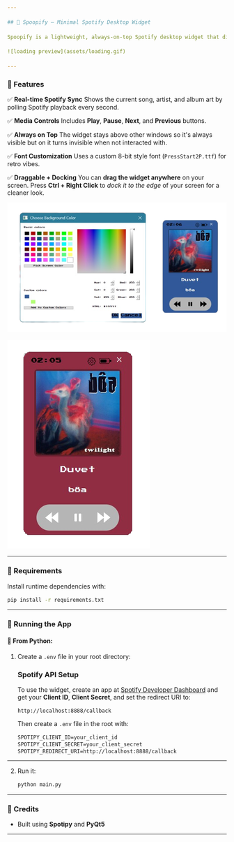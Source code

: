 ```yaml
---

## 🎵 Spoopify — Minimal Spotify Desktop Widget

Spoopify is a lightweight, always-on-top Spotify desktop widget that displays the currently playing track, album art, and provides quick media controls — all in a retro 8-bit style.

![loading preview](assets/loading.gif)

---
```


### 🎵 Features

✅ **Real-time Spotify Sync**
Shows the current song, artist, and album art by polling Spotify playback every second.

✅ **Media Controls**
Includes **Play**, **Pause**, **Next**, and **Previous** buttons.

✅ **Always on Top**
The widget stays above other windows so it's always visible but on it turns invisible when not interacted with.

✅ **Font Customization**
Uses a custom 8-bit style font (`PressStart2P.ttf`) for retro vibes.

✅ **Draggable + Docking**
You can **drag the widget anywhere** on your screen.
Press **Ctrl + Right Click** to *dock it to the edge* of your screen for a cleaner look.

![ss1](demo_images/ss1.png)

![ss3](demo_images/ss3.png)


---

### 🧰 Requirements

Install runtime dependencies with:

```bash
pip install -r requirements.txt
```

---

### 🧪 Running the App

#### 🐍 From Python:

1. Create a `.env` file in your root directory:

   ### Spotify API Setup
   
   To use the widget, create an app at [Spotify Developer Dashboard](https://developer.spotify.com/dashboard) and get your **Client ID**, **Client Secret**, and set the redirect URI to:
   
   ```
   http://localhost:8888/callback
   ```
   
   Then create a `.env` file in the root with:
   
   ```env
   SPOTIPY_CLIENT_ID=your_client_id
   SPOTIPY_CLIENT_SECRET=your_client_secret
   SPOTIPY_REDIRECT_URI=http://localhost:8888/callback
   ```
---

2. Run it:

   ```bash
   python main.py
   ```
---

### 🧠 Credits

* Built using **Spotipy** and **PyQt5**

---

